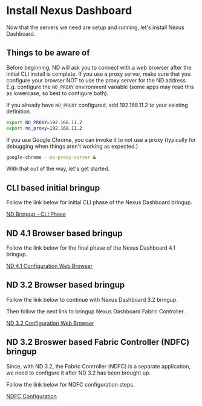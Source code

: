 # Install Nexus Dashboard

Now that the servers we need are setup and running, let's install
Nexus Dashboard.

## Things to be aware of

Before beginning, ND will ask you to connect with a web browser after
the initial CLI install is complete.  If you use a proxy server, make
sure that you configure your browser NOT to use the proxy server
for the ND address.  E.g. configure the `NO_PROXY` environment variable
(some apps may read this as lowercase, so best to configure both).

If you already have `NO_PROXY` configured, add 192.168.11.2 to your existing definition.

```bash
export NO_PROXY=192.168.11.2
export no_proxy=192.168.11.2
```

If you use Google Chrome, you can invoke it to not use a proxy (typically for
debugging when things aren't working as expected.)

```bash
google-chrome --no-proxy-server &
```

With that out of the way, let's get started.

## CLI based initial bringup

Follow the link below for initial CLI phase of the Nexus Dashboard bringup.

[ND Bringup - CLI Phase](./nd_bringup_cli.md)

## ND 4.1 Browser based bringup

Follow the link below for the final phase of the Nexus Dashboard 4.1 bringup.

[ND 4.1 Configuration Web Browser](./nd4_bringup_web.md)

## ND 3.2 Browser based bringup

Follow the link below to continue with Nexus Dashboard 3.2 bringup.

Then follow the next link to bringup Nexus Dashboard Fabric Controller.

[ND 3.2 Configuration Web Browser](./nd3_bringup_web.md)

## ND 3.2 Broswer based Fabric Controller (NDFC) bringup

Since, with ND 3.2, the Fabric Controller (NDFC) is a separate application,
we need to configure it after ND 3.2 has been brought up.

Follow the link below for NDFC configuration steps.

[NDFC Configuration](./ndfc_bringup_web.md)

